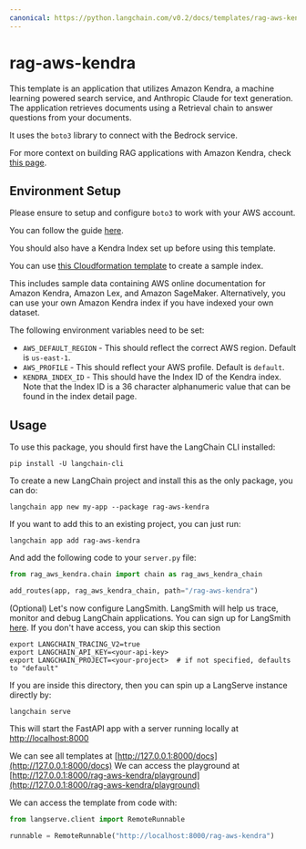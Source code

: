 ```yaml
---
canonical: https://python.langchain.com/v0.2/docs/templates/rag-aws-kendra/
---
```


# rag-aws-kendra

This template is an application that utilizes Amazon Kendra, a machine learning powered search service, and Anthropic Claude for text generation. The application retrieves documents using a Retrieval chain to answer questions from your documents. 

It uses the `boto3` library to connect with the Bedrock service. 

For more context on building RAG applications with Amazon Kendra, check [this page](https://aws.amazon.com/blogs/machine-learning/quickly-build-high-accuracy-generative-ai-applications-on-enterprise-data-using-amazon-kendra-langchain-and-large-language-models/).

## Environment Setup

Please ensure to setup and configure `boto3` to work with your AWS account. 

You can follow the guide [here](https://boto3.amazonaws.com/v1/documentation/api/latest/guide/quickstart.html#configuration).

You should also have a Kendra Index set up before using this template. 

You can use [this Cloudformation template](https://github.com/aws-samples/amazon-kendra-langchain-extensions/blob/main/kendra_retriever_samples/kendra-docs-index.yaml) to create a sample index. 

This includes sample data containing AWS online documentation for Amazon Kendra, Amazon Lex, and Amazon SageMaker. Alternatively, you can use your own Amazon Kendra index if you have indexed your own dataset. 

The following environment variables need to be set:

* `AWS_DEFAULT_REGION` - This should reflect the correct AWS region. Default is `us-east-1`.
* `AWS_PROFILE` - This should reflect your AWS profile. Default is `default`.
* `KENDRA_INDEX_ID` - This should have the Index ID of the Kendra index. Note that the Index ID is a 36 character alphanumeric value that can be found in the index detail page.

## Usage

To use this package, you should first have the LangChain CLI installed:

```shell
pip install -U langchain-cli
```

To create a new LangChain project and install this as the only package, you can do:

```shell
langchain app new my-app --package rag-aws-kendra
```

If you want to add this to an existing project, you can just run:

```shell
langchain app add rag-aws-kendra
```

And add the following code to your `server.py` file:
```python
from rag_aws_kendra.chain import chain as rag_aws_kendra_chain

add_routes(app, rag_aws_kendra_chain, path="/rag-aws-kendra")
```

(Optional) Let's now configure LangSmith. 
LangSmith will help us trace, monitor and debug LangChain applications. 
You can sign up for LangSmith [here](https://smith.langchain.com/). 
If you don't have access, you can skip this section


```shell
export LANGCHAIN_TRACING_V2=true
export LANGCHAIN_API_KEY=<your-api-key>
export LANGCHAIN_PROJECT=<your-project>  # if not specified, defaults to "default"
```

If you are inside this directory, then you can spin up a LangServe instance directly by:

```shell
langchain serve
```

This will start the FastAPI app with a server running locally at 
[http://localhost:8000](http://localhost:8000)

We can see all templates at [http://127.0.0.1:8000/docs](http://127.0.0.1:8000/docs)
We can access the playground at [http://127.0.0.1:8000/rag-aws-kendra/playground](http://127.0.0.1:8000/rag-aws-kendra/playground)  

We can access the template from code with:

```python
from langserve.client import RemoteRunnable

runnable = RemoteRunnable("http://localhost:8000/rag-aws-kendra")
```